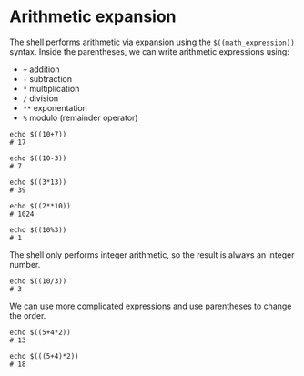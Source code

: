 # Arithmetic expansion

The shell performs arithmetic via expansion using the `$((math_expression))` syntax.
Inside the parentheses, we can write arithmetic expressions using:

* `+` addition
* `-` subtraction
* `*` multiplication
* `/` division
* `**` exponentation
* `%` modulo (remainder operator)

```shell
echo $((10+7))
# 17

echo $((10-3))
# 7

echo $((3*13))
# 39

echo $((2**10))
# 1024

echo $((10%3))
# 1
```

The shell only performs integer arithmetic, so the result is always an integer number.

```shell
echo $((10/3))
# 3
```

We can use more complicated expressions and use parentheses to change the order.

```shell
echo $((5+4*2))
# 13

echo $(((5+4)*2))
# 18
```
